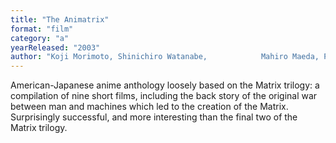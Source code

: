 ```yaml
---
title: "The Animatrix"
format: "film"
category: "a"
yearReleased: "2003"
author: "Koji Morimoto, Shinichiro Watanabe, 			Mahiro Maeda, Peter Chung, Andy Jones, Yoshiaki Kawajiri, and 			Takeshi Koike"
---
```

American-Japanese anime anthology loosely based on the  Matrix trilogy: a compilation of nine short films, including the back story  of the original war between man and machines which led to the creation of the  Matrix. Surprisingly successful, and more interesting than the final two of the Matrix trilogy.
 
